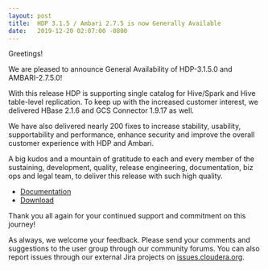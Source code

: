 ```yaml
---
layout: post
title:  HDP 3.1.5 / Ambari 2.7.5 is now Generally Available
date:   2019-12-20 02:07:00 -0800
---
```


Greetings!

We are pleased to announce General Availability of HDP-3.1.5.0 and
AMBARI-2.7.5.0!

With this release HDP is supporting single catalog for Hive/Spark and
Hive table-level replication. To keep up with the increased customer
interest, we delivered HBase 2.1.6 and GCS Connector 1.9.17 as well.

We have also delivered nearly 200 fixes to increase stability,
usability, supportability and performance, enhance security and improve
the overall customer experience with HDP and Ambari.

A big kudos and a mountain of gratitude to each and every member of the
sustaining, development, quality, release engineering, documentation,
biz ops and legal team, to deliver this release with such high quality.

* [Documentation](/HDPDocuments/index.html)
* [Download](https://www.cloudera.com/downloads/hdp.html)

Thank you all again for your continued support and commitment on this
journey!

As always, we welcome your feedback. Please send your comments and
suggestions to the user group through our community forums. You can also
report issues through our external Jira projects on
[issues.cloudera.org](http://issues.cloudera.org/).
